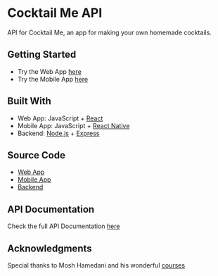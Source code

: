 # Cocktail Me API

API for Cocktail Me, an app for making your own homemade cocktails.

## Getting Started

- Try the Web App [here](https://cocktailme.yanivgoldfrid.com)
- Try the Mobile App [here](https://play.google.com/store/apps/details?id=com.yanivgoldfrid.cocktailme)

## Built With

- Web App: JavaScript + [React](https://reactjs.org/)
- Mobile App: JavaScript + [React Native](https://reactnative.dev/)
- Backend: [Node.js](https://nodejs.org/) + [Express](http://expressjs.com/)

## Source Code

- [Web App](https://github.com/ygoldfrid/cocktail-me)
- [Mobile App](https://github.com/ygoldfrid/cocktail-me-mobile)
- [Backend](https://github.com/ygoldfrid/cocktail-me-api)

## API Documentation

Check the full API Documentation [here](https://documenter.getpostman.com/view/11305627/T17AkWqx)

## Acknowledgments

Special thanks to Mosh Hamedani and his wonderful [courses](https://codewithmosh.com/)
